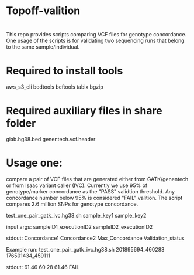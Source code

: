 # Topoff-valition
# 
This repo provides scripts comparing VCF files for genotype concordance. One usage of the scripts is for validating two sequencing runs that belong to the same sample/individual.

# Required to install tools
aws_s3_cli
bedtools
bcftools 
tabix 
bgzip

# Required auxiliary files in share folder
giab.hg38.bed 
genentech.vcf.header

# Usage one:
compare a pair of VCF files that are generated either from GATK/genentech or from Isaac variant caller (IVC). Currently we use 95% of genotype/marker concordance as the "PASS" validtion threshold. Any concordance number below 95% is considered "FAIL" valition. The script compares 2.6 million SNPs for genotype concordance.

test_one_pair_gatk_ivc.hg38.sh  sample_key1 sample_key2

input args: sampleID1_executionID2 sampleID2_executionID2

stdout: Concordance1 Concordance2 Max_Concordance Validation_status

Example run:
test_one_pair_gatk_ivc.hg38.sh 201895694_460283 176501434_459111

stdout: 61.46 60.28 61.46 FAIL
